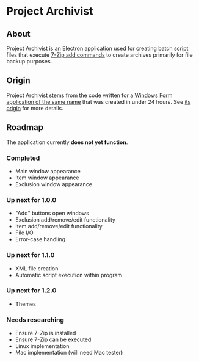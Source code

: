# Project Archivist

## About

Project Archivist is an Electron application used for creating batch script files that execute [7-Zip add commands]() to create archives primarily for file backup purposes.

## Origin

Project Archivist stems from the code written for a [Windows Form application of the same name](https://github.com/xLightling/ProjectArchivist_WinForms) that was created in under 24 hours. See [its origin](https://github.com/xLightling/ProjectArchivist_WinForms#origin) for more details.

## Roadmap

The application currently **does not yet function**.

### Completed

- Main window appearance
- Item window appearance
- Exclusion window appearance

### Up next for 1.0.0

- "Add" buttons open windows
- Exclusion add/remove/edit functionality
- Item add/remove/edit functionality
- File I/O
- Error-case handling

### Up next for 1.1.0

- XML file creation
- Automatic script execution within program

### Up next for 1.2.0

- Themes

### Needs researching

- Ensure 7-Zip is installed
- Ensure 7-Zip can be executed
- Linux implementation
- Mac implementation (will need Mac tester)

